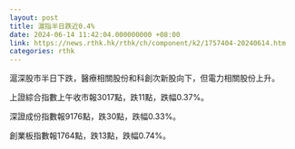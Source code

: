 ```yaml
---
layout: post
title: 滬指半日跌近0.4%
date: 2024-06-14 11:42:04.000000000 +08:00
link: https://news.rthk.hk/rthk/ch/component/k2/1757404-20240614.htm
categories: rthk
---
```


滬深股市半日下跌，醫療相關股份和科創次新股向下，但電力相關股份上升。

上證綜合指數上午收市報3017點，跌11點，跌幅0.37%。

深證成份指數報9176點，跌30點，跌幅0.33%。

創業板指數報1764點，跌13點，跌幅0.74%。
